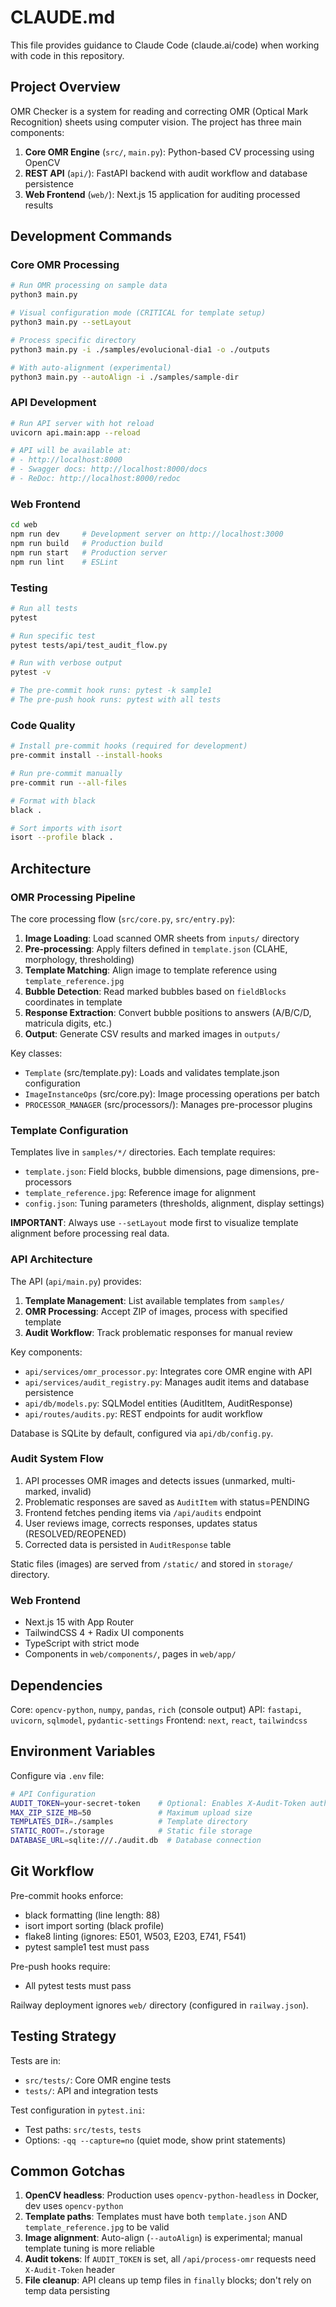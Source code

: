 # CLAUDE.md

This file provides guidance to Claude Code (claude.ai/code) when working with code in this repository.

## Project Overview

OMR Checker is a system for reading and correcting OMR (Optical Mark Recognition) sheets using computer vision. The project has three main components:

1. **Core OMR Engine** (`src/`, `main.py`): Python-based CV processing using OpenCV
2. **REST API** (`api/`): FastAPI backend with audit workflow and database persistence
3. **Web Frontend** (`web/`): Next.js 15 application for auditing processed results

## Development Commands

### Core OMR Processing

```bash
# Run OMR processing on sample data
python3 main.py

# Visual configuration mode (CRITICAL for template setup)
python3 main.py --setLayout

# Process specific directory
python3 main.py -i ./samples/evolucional-dia1 -o ./outputs

# With auto-alignment (experimental)
python3 main.py --autoAlign -i ./samples/sample-dir
```

### API Development

```bash
# Run API server with hot reload
uvicorn api.main:app --reload

# API will be available at:
# - http://localhost:8000
# - Swagger docs: http://localhost:8000/docs
# - ReDoc: http://localhost:8000/redoc
```

### Web Frontend

```bash
cd web
npm run dev     # Development server on http://localhost:3000
npm run build   # Production build
npm run start   # Production server
npm run lint    # ESLint
```

### Testing

```bash
# Run all tests
pytest

# Run specific test
pytest tests/api/test_audit_flow.py

# Run with verbose output
pytest -v

# The pre-commit hook runs: pytest -k sample1
# The pre-push hook runs: pytest with all tests
```

### Code Quality

```bash
# Install pre-commit hooks (required for development)
pre-commit install --install-hooks

# Run pre-commit manually
pre-commit run --all-files

# Format with black
black .

# Sort imports with isort
isort --profile black .
```

## Architecture

### OMR Processing Pipeline

The core processing flow (`src/core.py`, `src/entry.py`):

1. **Image Loading**: Load scanned OMR sheets from `inputs/` directory
2. **Pre-processing**: Apply filters defined in `template.json` (CLAHE, morphology, thresholding)
3. **Template Matching**: Align image to template reference using `template_reference.jpg`
4. **Bubble Detection**: Read marked bubbles based on `fieldBlocks` coordinates in template
5. **Response Extraction**: Convert bubble positions to answers (A/B/C/D, matricula digits, etc.)
6. **Output**: Generate CSV results and marked images in `outputs/`

Key classes:
- `Template` (src/template.py): Loads and validates template.json configuration
- `ImageInstanceOps` (src/core.py): Image processing operations per batch
- `PROCESSOR_MANAGER` (src/processors/): Manages pre-processor plugins

### Template Configuration

Templates live in `samples/*/` directories. Each template requires:

- `template.json`: Field blocks, bubble dimensions, page dimensions, pre-processors
- `template_reference.jpg`: Reference image for alignment
- `config.json`: Tuning parameters (thresholds, alignment, display settings)

**IMPORTANT**: Always use `--setLayout` mode first to visualize template alignment before processing real data.

### API Architecture

The API (`api/main.py`) provides:

1. **Template Management**: List available templates from `samples/`
2. **OMR Processing**: Accept ZIP of images, process with specified template
3. **Audit Workflow**: Track problematic responses for manual review

Key components:
- `api/services/omr_processor.py`: Integrates core OMR engine with API
- `api/services/audit_registry.py`: Manages audit items and database persistence
- `api/db/models.py`: SQLModel entities (AuditItem, AuditResponse)
- `api/routes/audits.py`: REST endpoints for audit workflow

Database is SQLite by default, configured via `api/db/config.py`.

### Audit System Flow

1. API processes OMR images and detects issues (unmarked, multi-marked, invalid)
2. Problematic responses are saved as `AuditItem` with status=PENDING
3. Frontend fetches pending items via `/api/audits` endpoint
4. User reviews image, corrects responses, updates status (RESOLVED/REOPENED)
5. Corrected data is persisted in `AuditResponse` table

Static files (images) are served from `/static/` and stored in `storage/` directory.

### Web Frontend

- Next.js 15 with App Router
- TailwindCSS 4 + Radix UI components
- TypeScript with strict mode
- Components in `web/components/`, pages in `web/app/`

## Dependencies

Core: `opencv-python`, `numpy`, `pandas`, `rich` (console output)
API: `fastapi`, `uvicorn`, `sqlmodel`, `pydantic-settings`
Frontend: `next`, `react`, `tailwindcss`

## Environment Variables

Configure via `.env` file:

```bash
# API Configuration
AUDIT_TOKEN=your-secret-token    # Optional: Enables X-Audit-Token authentication
MAX_ZIP_SIZE_MB=50               # Maximum upload size
TEMPLATES_DIR=./samples          # Template directory
STATIC_ROOT=./storage            # Static file storage
DATABASE_URL=sqlite:///./audit.db  # Database connection
```

## Git Workflow

Pre-commit hooks enforce:
- black formatting (line length: 88)
- isort import sorting (black profile)
- flake8 linting (ignores: E501, W503, E203, E741, F541)
- pytest sample1 test must pass

Pre-push hooks require:
- All pytest tests must pass

Railway deployment ignores `web/` directory (configured in `railway.json`).

## Testing Strategy

Tests are in:
- `src/tests/`: Core OMR engine tests
- `tests/`: API and integration tests

Test configuration in `pytest.ini`:
- Test paths: `src/tests`, `tests`
- Options: `-qq --capture=no` (quiet mode, show print statements)

## Common Gotchas

1. **OpenCV headless**: Production uses `opencv-python-headless` in Docker, dev uses `opencv-python`
2. **Template paths**: Templates must have both `template.json` AND `template_reference.jpg` to be valid
3. **Image alignment**: Auto-align (`--autoAlign`) is experimental; manual template tuning is more reliable
4. **Audit tokens**: If `AUDIT_TOKEN` is set, all `/api/process-omr` requests need `X-Audit-Token` header
5. **File cleanup**: API cleans up temp files in `finally` blocks; don't rely on temp data persisting
